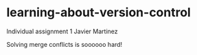 # learning-about-version-control
Individual assignment 1 Javier Martinez

Solving merge conflicts is soooooo hard!

